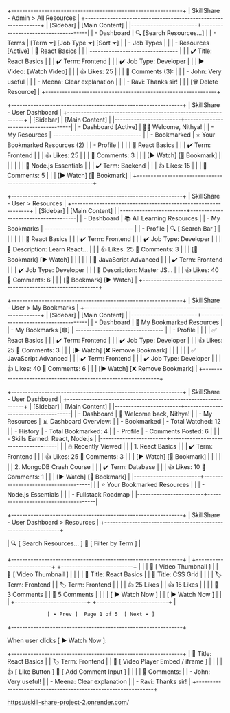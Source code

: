 +--------------------------------------------------------------+
| SkillShare - Admin > All Resources                           |
+--------------------------------------------------------------+
| [Sidebar]              | [Main Content]                      |
|------------------------+-------------------------------------|
| - Dashboard            | 🔍 [Search Resources...]           |
| - Terms                | [Term ⏷] [Job Type ⏷] [Sort ⏷]     |
| - Job Types            |                                     |
| - Resources [Active]   | 🔽 React Basics                    |
|                        | --------------------------------   |
|                        | ✔️ Title: React Basics             |
|                        | ✔️ Term: Frontend                  |
|                        | ✔️ Job Type: Developer             |
|                        | ▶️ Video: [Watch Video]            |
|                        | 👍 Likes: 25                       |
|                        | 💬 Comments (3):                   |
|                        |   - John: Very useful               |
|                        |   - Meena: Clear explanation        |
|                        |   - Ravi: Thanks sir!               |
|                        | [🗑 Delete Resource]               |
+--------------------------------------------------------------+



+--------------------------------------------------------------+
| SkillShare - User Dashboard                                  |
+--------------------------------------------------------------+
| [Sidebar]              | [Main Content]                      |
|------------------------+-------------------------------------|
| - Dashboard [Active]   |  🙋‍♀️ Welcome, Nithya!             |
| - My Resources         |  --------------------------------   |
| - Bookmarked           |  ⭐️ Your Bookmarked Resources (2)  |
| - Profile              |                                    |
|                        |  🔹 React Basics                    |
|                        |   ✔️ Term: Frontend                |
|                        |   👍 Likes: 25                     |
|                        |   💬 Comments: 3                   |
|                        |   [▶ Watch] [💾 Bookmark]           |
|                        |                                    |
|                        |  🔹 Node.js Essentials             |
|                        |   ✔️ Term: Backend                 |
|                        |   👍 Likes: 15                     |
|                        |   💬 Comments: 5                   |
|                        |   [▶ Watch] [💾 Bookmark]           |
+--------------------------------------------------------------+




+--------------------------------------------------------------+
| SkillShare - User > Resources                                |
+--------------------------------------------------------------+
| [Sidebar]              | [Main Content]                      |
|------------------------+-------------------------------------|
| - Dashboard            |  📚 All Learning Resources          |
| - My Bookmarks         |  --------------------------------   |
| - Profile              |  🔍 [ Search Bar ]                 |
|                        |                                     |
|                        | 🔽 React Basics                     |
|                        |   ✔️ Term: Frontend                 |
|                        |   ✔️ Job Type: Developer            |
|                        |   📄 Description: Learn React...    |
|                        |   👍 Likes: 25   💬 Comments: 3     |
|                        |   [🔖 Bookmark]  [▶ Watch]          |
|                        |                                     |
|                        | 🔽 JavaScript Advanced              |
|                        |   ✔️ Term: Frontend                 |
|                        |   ✔️ Job Type: Developer            |
|                        |   📄 Description: Master JS...      |
|                        |   👍 Likes: 40   💬 Comments: 6     |
|                        |   [🔖 Bookmark]  [▶ Watch]          |
+--------------------------------------------------------------+


+--------------------------------------------------------------+
| SkillShare - User > My Bookmarks                             |
+--------------------------------------------------------------+
| [Sidebar]              | [Main Content]                      |
|------------------------+-------------------------------------|
| - Dashboard            |  🔖 My Bookmarked Resources         |
| - My Bookmarks [🟢]   |  --------------------------------   |
| - Profile              |                                     |
|                        | ✅ React Basics                     |
|                        |   ✔️ Term: Frontend                 |
|                        |   ✔️ Job Type: Developer            |
|                        |   👍 Likes: 25   💬 Comments: 3     |
|                        |   [▶ Watch]  [❌ Remove Bookmark]   |
|                        |                                     |
|                        | ✅ JavaScript Advanced              |
|                        |   ✔️ Term: Frontend                 |
|                        |   ✔️ Job Type: Developer            |
|                        |   👍 Likes: 40   💬 Comments: 6     |
|                        |   [▶ Watch]  [❌ Remove Bookmark]   |
+--------------------------------------------------------------+


+--------------------------------------------------------------+
| SkillShare - User Dashboard                                  |
+--------------------------------------------------------------+
| [Sidebar]              | [Main Content]                      |
|------------------------+-------------------------------------|
| - Dashboard            | 👋 Welcome back, Nithya!             |
| - My Resources         | 📊 Dashboard Overview:              |
| - Bookmarked           |   - Total Watched: 12               |
| - History              |   - Total Bookmarked: 4             |
| - Profile              |   - Comments Posted: 6              |
|                        |   - Skills Earned: React, Node.js   |
|------------------------+-------------------------------------|
|                        | 🔥 Recently Viewed                  |
|                        |  1. React Basics                    |
|                        |     ✔️ Term: Frontend               |
|                        |     👍 Likes: 25  💬 Comments: 3     |
|                        |     [▶ Watch] [💾 Bookmark]         |
|                        |                                     |
|                        |  2. MongoDB Crash Course            |
|                        |     ✔️ Term: Database               |
|                        |     👍 Likes: 10  💬 Comments: 1     |
|                        |     [▶ Watch] [💾 Bookmark]         |
|------------------------+-------------------------------------|
|                        | ⭐️ Your Bookmarked Resources        |
|                        |  - Node.js Essentials               |
|                        |  - Fullstack Roadmap                |
|------------------------+-------------------------------------|


+--------------------------------------------------------------+
| SkillShare - User Dashboard > Resources                      |
+--------------------------------------------------------------+

| 🔍 [ Search Resources... ]   🔽 [ Filter by Term ]            |

+--------------------------------------------------------------+
| +--------------------------+  +--------------------------+  |
| | 🎥 [ Video Thumbnail ]   |  | 🎥 [ Video Thumbnail ]   |  |
| | 📘 Title: React Basics   |  | 📘 Title: CSS Grid       |  |
| | 🏷️ Term: Frontend        |  | 🏷️ Term: Frontend        |  |
| | 👍 25 Likes              |  | 👍 15 Likes              |  |
| | 💬 3 Comments            |  | 💬 5 Comments            |  |
| | [ ▶️ Watch Now ]         |  | [ ▶️ Watch Now ]         |  |
| +--------------------------+  +--------------------------+  |

                 [ ⬅ Prev ]  Page 1 of 5  [ Next ➡ ]
+--------------------------------------------------------------+

When user clicks [ ▶️ Watch Now ]:

+--------------------------------------------------------------+
| 📘 Title: React Basics                                       |
| 🏷️ Term: Frontend                                            |
| 🎥 [ Video Player Embed / iframe ]                          |
|                                                              |
| 👍 [ Like Button ]    💬 [ Add Comment Input ]               |
|                                                              |
| 💬 Comments:                                                |
| - John: Very useful!                                        |
| - Meena: Clear explanation                                 |
| - Ravi: Thanks sir!                                        |
+--------------------------------------------------------------+


https://skill-share-project-2.onrender.com/